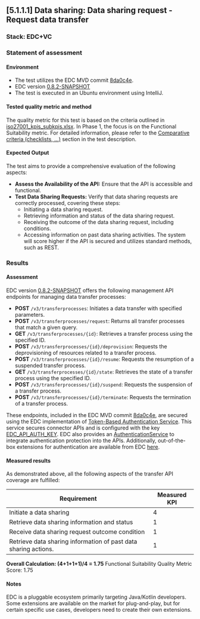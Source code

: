 ## [5.1.1.1] Data sharing: Data sharing request - Request data transfer
### Stack: EDC+VC

### Statement of assessment
#### Environment
- The test utilizes the EDC MVD commit [8da0c4e](https://github.com/eclipse-edc/MinimumViableDataspace/commit/8da0c4e6a8921dcb6ff189c2901868979bdc9a93).
- EDC version [0.8.2-SNAPSHOT](https://github.com/eclipse-edc/MinimumViableDataspace/blob/8da0c4e6a8921dcb6ff189c2901868979bdc9a93/gradle/libs.versions.toml#L7)
- The test is executed in an Ubuntu environment using IntelliJ.

#### Tested quality metric and method
The quality metric for this test is based on the criteria outlined in [iso27001_kpis_subkpis.xlsx](../../../../../design_decisions/background_info/iso27001_kpis_subkpis.xlsx). In Phase 1, the focus is on the Functional Suitability metric. For detailed information, please refer to the [Comparative criteria (checklists, ...)](./test.md#comparative-criteria-checklists-) section in the test description.

#### Expected Output

The test aims to provide a comprehensive evaluation of the following aspects:

- **Assess the Availability of the API:** Ensure that the API is accessible and functional.
- **Test Data Sharing Requests:** Verify that data sharing requests are correctly processed, covering these steps:
    - Initiating a data sharing request.
    - Retrieving information and status of the data sharing request.
    - Receiving the outcome of the data sharing request, including conditions.
    - Accessing information on past data sharing activities.
The system will score higher if the API is secured and utilizes standard methods, such as REST.


### Results
#### Assessment
EDC version [0.8.2-SNAPSHOT](https://github.com/eclipse-edc/MinimumViableDataspace/blob/8da0c4e6a8921dcb6ff189c2901868979bdc9a93/gradle/libs.versions.toml#L7) offers the following management API endpoints for managing data transfer processes:

- **POST** `/v3/transferprocesses`: Initiates a data transfer with specified parameters.
- **POST** `/v3/transferprocesses/request`: Returns all transfer processes that match a given query.
- **GET** `/v3/transferprocesses/{id}`: Retrieves a transfer process using the specified ID.
- **POST** `/v3/transferprocesses/{id}/deprovision`: Requests the deprovisioning of resources related to a transfer process.
- **POST** `/v3/transferprocesses/{id}/resume`: Requests the resumption of a suspended transfer process.
- **GET** `/v3/transferprocesses/{id}/state`: Retrieves the state of a transfer process using the specified ID.
- **POST** `/v3/transferprocesses/{id}/suspend`: Requests the suspension of a transfer process.
- **POST** `/v3/transferprocesses/{id}/terminate`: Requests the termination of a transfer process.

These endpoints, included in the EDC MVD commit [8da0c4e](https://github.com/eclipse-edc/MinimumViableDataspace/commit/8da0c4e6a8921dcb6ff189c2901868979bdc9a93), are secured using the EDC implementation of [Token-Based Authentication Service](https://github.com/eclipse-edc/Connector/tree/0bb741787fd0abc2a6a8a883a6fafdbf3b795c29/extensions/common/auth/auth-tokenbased). This service secures connector APIs and is configured with the key [EDC_API_AUTH_KEY](https://github.com/eclipse-edc/MinimumViableDataspace/blob/9a5f93c89cf5624cc4bf8eaa024a29da9b8e3d12/deployment/assets/env/consumer_connector.env#L15). EDC also provides an [AuthenticationService](https://github.com/eclipse-edc/Connector/blob/0bb741787fd0abc2a6a8a883a6fafdbf3b795c29/spi/common/auth-spi/src/main/java/org/eclipse/edc/api/auth/spi/AuthenticationService.java#L25) to integrate authentication protection into the APIs. Additionally, out-of-the-box extensions for authentication are available from EDC [here](https://github.com/eclipse-edc/Connector/tree/0bb741787fd0abc2a6a8a883a6fafdbf3b795c29/extensions/common/auth).

#### Measured results
As demonstrated above, all the following aspects of the transfer API coverage are fulfilled:

| Requirement | Measured KPI |
| -|--------------|
| Initiate a data sharing | 4            |
| Retrieve data sharing information and status | 1            |
| Receive data sharing request outcome condition | 1            |
| Retrieve data sharing information of past data sharing actions. | 1            |

**Overall Calculation: (4+1+1+1)/4 = 1.75**
Functional Suitability Quality Metric Score: 1.75

#### Notes
EDC is a pluggable ecosystem primarily targeting Java/Kotlin developers. Some extensions are available on the market for plug-and-play, but for certain specific use cases, developers need to create their own extensions.
